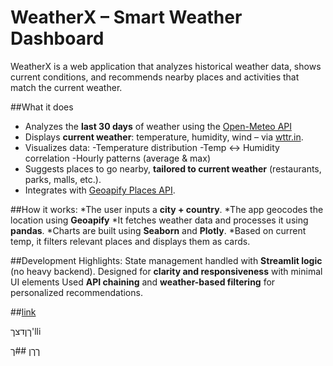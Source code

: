 # WeatherX – Smart Weather Dashboard

WeatherX is a web application that analyzes historical weather data, shows current conditions, and recommends nearby places and activities that match the current weather.

 ##What it does
- Analyzes the **last 30 days** of weather using the [Open-Meteo API](https://open-meteo.com/)
- Displays **current weather**: temperature, humidity, wind – via [wttr.in](https://wttr.in).
- Visualizes data:
-Temperature distribution
-Temp ↔ Humidity correlation
-Hourly patterns (average & max)
- Suggests places to go nearby, **tailored to current weather** (restaurants, parks, malls, etc.).
- Integrates with  [Geoapify Places API](https://www.geoapify.com/places-api).


 ##How it works:
*The user inputs a **city + country**.
*The app geocodes the location using **Geoapify**
*It fetches weather data and processes it using **pandas**.
*Charts are built using **Seaborn** and **Plotly**.
*Based on current temp, it filters relevant places and displays them as cards.


##Development Highlights:
State management handled with **Streamlit logic** (no heavy backend).
Designed for **clarity and responsiveness** with minimal UI elements
Used **API chaining** and **weather-based filtering** for personalized recommendations.

##[link](https://yaelweisman-weather-main-klvytg.streamlit.app/)

ךןדצך'lli

 ךךן
##ך





